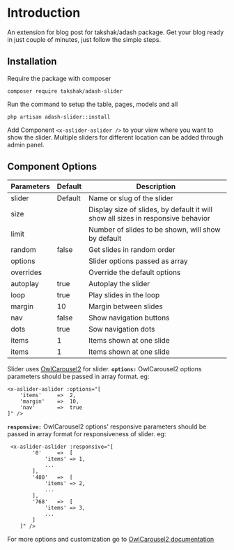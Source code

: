 
#  Introduction
An extension for blog post for takshak/adash package. Get your blog ready in just couple of minutes, just follow the simple steps.

##  Installation
Require the package with composer

    composer require takshak/adash-slider

Run the command to setup the table, pages, models and all

    php artisan adash-slider::install

Add Component `<x-aslider-aslider />` to your view where you want to show the slider.
Multiple sliders for different location can be added through admin panel.

##  Component Options
| Parameters | Default | Description |
|--|--|--|
| slider | Default | Name or slug of the slider |
| size |  | Display size of slides, by default it will show all sizes in responsive behavior |
| limit |  | Number of slides to be shown, will show by default |
| random | false | Get slides in random order |
| options |  | Slider options passed as array |
| overrides |  | Override the default options |
| autoplay | true | Autoplay the slider |
| loop | true | Play slides in the loop |
| margin | 10 | Margin between slides |
| nav | false | Show navigation buttons |
| dots | true | Sow navigation dots |
| items | 1 | Items shown at one slide |
| items | 1 | Items shown at one slide |

Slider uses [OwlCarousel2](https://owlcarousel2.github.io/OwlCarousel2/) for slider.
**`options:`** OwlCarousel2 options parameters should be 	passed in array format. eg:

    <x-aslider-aslider :options="[
	    'items' 	=>	2,
	    'margin' 	=>	10,
	    'nav'		=>	true
    ]" />

**`responsive:`** OwlCarousel2 options' responsive parameters should be	passed in array format for responsiveness of slider. eg:

     <x-aslider-aslider :responsive="[
    	    '0' 	=>	[
	    	    'items' => 1,
	    	    ...
    	    ],
    	    '480' 	=>	[
	    	    'items' => 2,
	    	    ...
    	    ],
    	    '768' 	=>	[
	    	    'items' => 3,
	    	    ...
    	    ]
        ]" />

For more options and customization go to  [OwlCarousel2 documentation](https://owlcarousel2.github.io/OwlCarousel2/docs/started-welcome.html)

